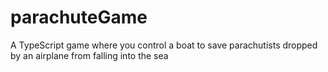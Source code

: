 # parachuteGame
A TypeScript game where you control a boat to save parachutists dropped by an airplane from falling into the sea
